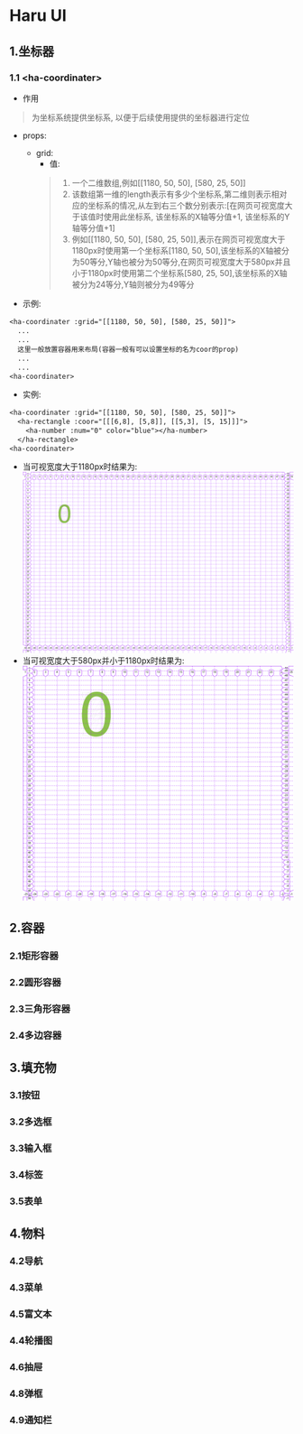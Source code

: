 # Haru UI

## 1.坐标器
### 1.1 \<ha-coordinater>
- 作用
> 为坐标系统提供坐标系, 以便于后续使用提供的坐标器进行定位
- props:
  - grid:
    - 值:
    > 1. 一个二维数组,例如\[[1180, 50, 50], [580, 25, 50]]
    > 2. 该数组第一维的length表示有多少个坐标系,第二维则表示相对应的坐标系的情况,从左到右三个数分别表示:\[在网页可视宽度大于该值时使用此坐标系, 该坐标系的X轴等分值+1, 该坐标系的Y轴等分值+1]
    > 3. 例如\[[1180, 50, 50], [580, 25, 50]],表示在网页可视宽度大于1180px时使用第一个坐标系[1180, 50, 50],该坐标系的X轴被分为50等分,Y轴也被分为50等分,在网页可视宽度大于580px并且小于1180px时使用第二个坐标系[580, 25, 50],该坐标系的X轴被分为24等分,Y轴则被分为49等分

- 示例: 
```
<ha-coordinater :grid="[[1180, 50, 50], [580, 25, 50]]">
  ...
  ...
  这里一般放置容器用来布局(容器一般有可以设置坐标的名为coor的prop)
  ...
  ...
<ha-coordinater>
```
- 实例: 
```
<ha-coordinater :grid="[[1180, 50, 50], [580, 25, 50]]">
  <ha-rectangle :coor="[[[6,8], [5,8]], [[5,3], [5, 15]]]">
    <ha-number :num="0" color="blue"></ha-number>
  </ha-rectangle>
<ha-coordinater>
```
- 当可视宽度大于1180px时结果为:
![结果1](./imgs/instances/ha-coordinater/ha-coordinater实例图1.png)
- 当可视宽度大于580px并小于1180px时结果为:
![结果2](./imgs/instances/ha-coordinater/ha-coordinater实例图2.png)

## 2.容器

### 2.1矩形容器

### 2.2圆形容器

### 2.3三角形容器

### 2.4多边容器


## 3.填充物

### 3.1按钮

### 3.2多选框

### 3.3输入框

### 3.4标签

### 3.5表单

## 4.物料

### 4.2导航

### 4.3菜单

### 4.5富文本

### 4.4轮播图

### 4.6抽屉

### 4.8弹框

### 4.9通知栏



 